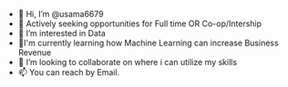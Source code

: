 - 👋 Hi, I’m @usama6679
- 👯 Actively seeking opportunities for Full time OR Co-op/Intership 
- 👀 I’m interested in Data
- 🌱I'm currently learning how Machine Learning can increase Business Revenue
- 💞️ I’m looking to collaborate on where i can utilize my skills
- 📫 You can reach by Email.

<!---
usama6679/usama6679 is a ✨ special ✨ repository because its `README.md` (this file) appears on your GitHub profile.
You can click the Preview link to take a look at your changes.
--->
